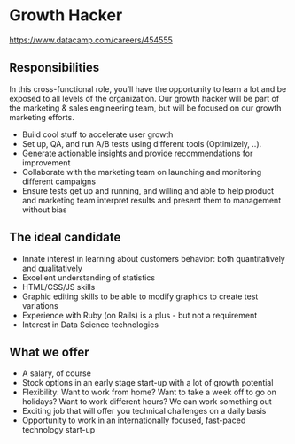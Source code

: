 # Growth Hacker

https://www.datacamp.com/careers/454555

## Responsibilities

In this cross-functional role, you’ll have the opportunity to learn a lot and be exposed to all levels of the organization. Our growth hacker will be part of the marketing & sales engineering team, but will be focused on our growth marketing efforts.

- Build cool stuff to accelerate user growth
- Set up, QA, and run A/B tests using different tools (Optimizely, ..).
- Generate actionable insights and provide recommendations for improvement
- Collaborate with the marketing team on launching and monitoring different campaigns
- Ensure tests get up and running, and willing and able to help product and marketing team interpret results and present them to management without bias

## The ideal candidate

- Innate interest in learning about customers behavior: both quantitatively and qualitatively
- Excellent understanding of statistics
- HTML/CSS/JS skills
- Graphic editing skills to be able to modify graphics to create test variations
- Experience with Ruby (on Rails) is a plus - but not a requirement
- Interest in Data Science technologies

## What we offer
- A salary, of course
- Stock options in an early stage start-up with a lot of growth potential
- Flexibility: Want to work from home? Want to take a week off to go on holidays? Want to work different hours? We can work something out
- Exciting job that will offer you technical challenges on a daily basis
- Opportunity to work in an internationally focused, fast-paced technology start-up
